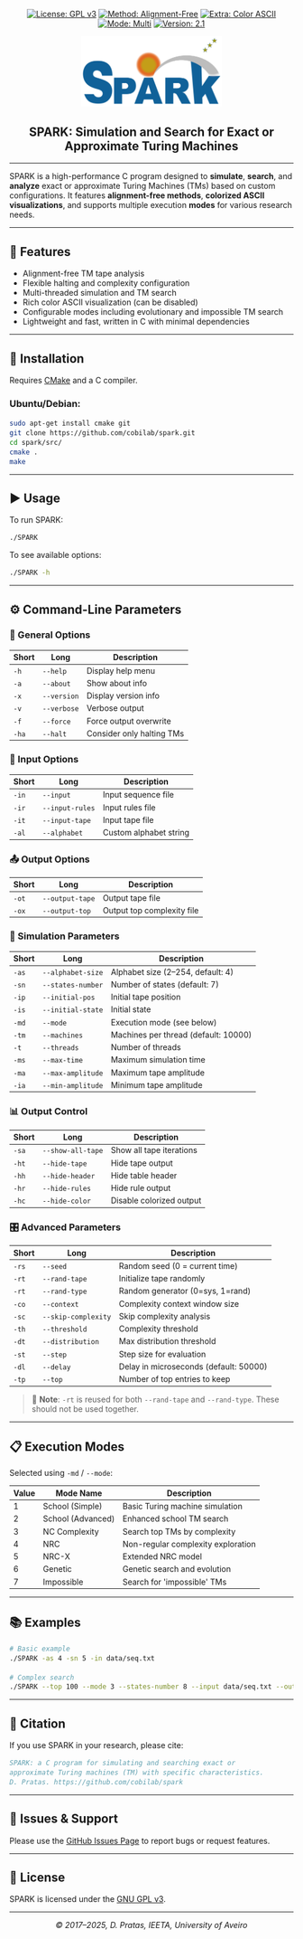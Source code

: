 <div align="center">

[![License: GPL v3](https://img.shields.io/badge/License-GPL%20v3-blue.svg)](LICENSE)
[![Method: Alignment-Free](https://img.shields.io/static/v1.svg?label=Method&message=alignment-free&color=yellow)](#)
[![Extra: Color ASCII](https://img.shields.io/static/v1.svg?label=Extra&message=color-ascii&color=orange)](#)
[![Mode: Multi](https://img.shields.io/static/v1.svg?label=Mode&message=multi&color=blue)](#)
[![Version: 2.1](https://img.shields.io/static/v1.svg?label=Version&message=2.1&color=green)](#)

</div>

<p align="center">
  <img src="imgs/logo.png" alt="SPARK" width="250" />
</p>

<h2 align="center"><b>SPARK: Simulation and Search for Exact or Approximate Turing Machines</b></h2>

---

SPARK is a high-performance C program designed to **simulate**, **search**, and **analyze** exact or approximate Turing Machines (TMs) based on custom configurations. It features **alignment-free methods**, **colorized ASCII visualizations**, and supports multiple execution **modes** for various research needs.

---

## 🚀 Features

- Alignment-free TM tape analysis
- Flexible halting and complexity configuration
- Multi-threaded simulation and TM search
- Rich color ASCII visualization (can be disabled)
- Configurable modes including evolutionary and impossible TM search
- Lightweight and fast, written in C with minimal dependencies

---

## 🔧 Installation

Requires [CMake](http://www.cmake.org/) and a C compiler.

### Ubuntu/Debian:
```bash
sudo apt-get install cmake git
git clone https://github.com/cobilab/spark.git
cd spark/src/
cmake .
make
```

---

## ▶️ Usage

To run SPARK:
```bash
./SPARK
```

To see available options:
```bash
./SPARK -h
```

---

## ⚙️ Command-Line Parameters

### 🧭 General Options
| Short | Long         | Description                         |
|-------|--------------|-------------------------------------|
| `-h`  | `--help`     | Display help menu                   |
| `-a`  | `--about`    | Show about info                     |
| `-x`  | `--version`  | Display version info                |
| `-v`  | `--verbose`  | Verbose output                      |
| `-f`  | `--force`    | Force output overwrite              |
| `-ha` | `--halt`     | Consider only halting TMs           |

### 🧪 Input Options
| Short  | Long             | Description                       |
|--------|------------------|-----------------------------------|
| `-in`  | `--input`         | Input sequence file              |
| `-ir`  | `--input-rules`   | Input rules file                 |
| `-it`  | `--input-tape`    | Input tape file                  |
| `-al`  | `--alphabet`      | Custom alphabet string           |

### 📤 Output Options
| Short  | Long             | Description                       |
|--------|------------------|-----------------------------------|
| `-ot`  | `--output-tape`  | Output tape file                 |
| `-ox`  | `--output-top`   | Output top complexity file       |

### 🧮 Simulation Parameters
| Short  | Long                | Description                         |
|--------|---------------------|-------------------------------------|
| `-as`  | `--alphabet-size`   | Alphabet size (2–254, default: 4)   |
| `-sn`  | `--states-number`   | Number of states (default: 7)       |
| `-ip`  | `--initial-pos`     | Initial tape position               |
| `-is`  | `--initial-state`   | Initial state                       |
| `-md`  | `--mode`            | Execution mode (see below)          |
| `-tm`  | `--machines`        | Machines per thread (default: 10000)|
| `-t`   | `--threads`         | Number of threads                   |
| `-ms`  | `--max-time`        | Maximum simulation time             |
| `-ma`  | `--max-amplitude`   | Maximum tape amplitude              |
| `-ia`  | `--min-amplitude`   | Minimum tape amplitude              |

### 📊 Output Control
| Short  | Long                | Description                         |
|--------|---------------------|-------------------------------------|
| `-sa`  | `--show-all-tape`   | Show all tape iterations            |
| `-ht`  | `--hide-tape`       | Hide tape output                    |
| `-hh`  | `--hide-header`     | Hide table header                   |
| `-hr`  | `--hide-rules`      | Hide rule output                    |
| `-hc`  | `--hide-color`      | Disable colorized output            |

### 🎛️ Advanced Parameters
| Short  | Long                | Description                         |
|--------|---------------------|-------------------------------------|
| `-rs`  | `--seed`            | Random seed (0 = current time)      |
| `-rt`  | `--rand-tape`       | Initialize tape randomly            |
| `-rt`  | `--rand-type`       | Random generator (0=sys, 1=rand)    |
| `-co`  | `--context`         | Complexity context window size      |
| `-sc`  | `--skip-complexity` | Skip complexity analysis            |
| `-th`  | `--threshold`       | Complexity threshold                |
| `-dt`  | `--distribution`    | Max distribution threshold          |
| `-st`  | `--step`            | Step size for evaluation            |
| `-dl`  | `--delay`           | Delay in microseconds (default: 50000) |
| `-tp`  | `--top`             | Number of top entries to keep       |

> 🔁 **Note**: `-rt` is reused for both `--rand-tape` and `--rand-type`. These should not be used together.

---

## 📋 Execution Modes

Selected using `-md` / `--mode`:

| Value | Mode Name             | Description                         |
|-------|-----------------------|-------------------------------------|
| 1     | School (Simple)       | Basic Turing machine simulation     |
| 2     | School (Advanced)     | Enhanced school TM search           |
| 3     | NC Complexity         | Search top TMs by complexity        |
| 4     | NRC                   | Non-regular complexity exploration  |
| 5     | NRC-X                 | Extended NRC model                  |
| 6     | Genetic               | Genetic search and evolution        |
| 7     | Impossible            | Search for 'impossible' TMs         |

---

## 📚 Examples

```bash
# Basic example
./SPARK -as 4 -sn 5 -in data/seq.txt

# Complex search
./SPARK --top 100 --mode 3 --states-number 8 --input data/seq.txt --output-top results.txt
```

---

## 📖 Citation

If you use SPARK in your research, please cite:

```bibtex
SPARK: a C program for simulating and searching exact or
approximate Turing machines (TM) with specific characteristics.
D. Pratas. https://github.com/cobilab/spark
```

---

## 🐛 Issues & Support

Please use the [GitHub Issues Page](https://github.com/cobilab/spark/issues) to report bugs or request features.

---

## 📜 License

SPARK is licensed under the [GNU GPL v3](http://www.gnu.org/licenses/gpl-3.0.html).

---

<p align="center">
  <em>© 2017–2025, D. Pratas, IEETA, University of Aveiro</em>
</p>
